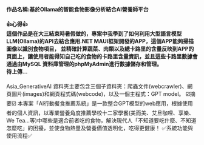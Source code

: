 <h4>作品名稱:基於Ollama的智能食物影像分析結合AI營養師平台</h4>

<h4>
  👍心得👍<br>
  這個作品是在大三結束時暑假做的，專案中我學到了如何利用大型語言模型LLM(Ollama)的API去結合應用.NET MAUI框架開發的APP，這個APP能夠掃描圖像以識別食物項目， 並精確計算蔬菜、肉類以及總卡路里的含量反映到APP的頁面上，讓使用者能得知自己吃的食物的卡路里含量資訊，並且這些卡路里數據會通過由MySQL 資料庫管理的phpMyAdmin進行數據儲存和管理。<br>
  待上傳...
</h4>

<p>Asia_GenerativeAI 資料夾主要包含三個子資料夾：爬蟲文件(webcrawler)、網頁圖片(images)和網頁程式碼(webcode)，以及一個主程式：GPT model。
☑️摘要☑️
本專案「AI行動餐食推薦系統」是一款整合GPT模型的web應用，根據使用者的個人資訊，以專業營養角度推薦學校十二家學餐(美而美、艾旦咖哩、享樂、We Tea...等)中哪些是適合前者吃的食物，解決現代人「不知道要吃什麼、不知道怎麼吃」的困擾，並使食物熱量及營養價值透明化，吃得更健康！
✅系統功能與使用流程✅
